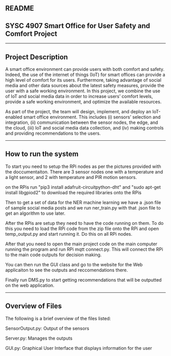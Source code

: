 README
----------------------------------------------------------
SYSC 4907 Smart Office for User Safety and Comfort Project
----------------------------------------------------------

-------------------
Project Description
-------------------

A smart office environment can provide users with both comfort and safety. Indeed, the use of the internet of things (IoT) for smart offices can provide a high level of comfort for its users. Furthermore, taking advantage of social media and other data sources about the latest safety measures, provide the user with a safe working environment. In this project, we combine the use of IoT and social media data in order to increase users’ comfort levels, provide a safe working environment, and optimize the available resources.

As part of the project, the team will design, implement, and deploy an IoT-enabled smart office environment. This includes (i) sensors’ selection and integration, (ii) communication between the sensor nodes, the edge, and the cloud, (iii) IoT and social media data collection, and (iv) making controls and providing recommendations to the users.


---------------------
How to run the system
---------------------

To start you need to setup the RPi nodes as per the pictures provided with the doccumentaiton.
There are 3 sensor nodes one with a temperature and a light sensor, and 2 with temperature and PIR motion sensors.

on the RPis run "pip3 install adafruit-circuitpython-dht" and "sudo apt-get install libgpiod2" to download the required libraries onto the RPis 

Then to get a set of data for the NER machine learning we have a .json file of sample social media posts and we run ner_train.py with that .json file
to get an algorithm to use later. 

After the RPis are setup they need to have the code running on them. To do this you need to load the RPi code from the zip file
onto the RPi and open temp_output.py and start running it. Do this on all RPi nodes.

After that you need to open the main project code on the main computer running the program and run RPi mqtt connect.py. 
This will connect the RPi to the main code outputs for decision making.

You can then run the GUI class and go to the website for the Web applicaiton to see the outputs and reccomendations there.

Finally run DMS.py to start getting recommendations that will be outputted on the web application. 


-----------------
Overview of Files   
-----------------

The following is a brief overview of the files listed:


SensorOutput.py: Output of the sensors

Server.py: Manages the outputs

GUI.py: Graphical User Interface that displays information for the user
